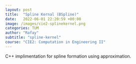 ```yaml
---
layout: post
title:  "Spline Kernal (BSpline)"
date:   2022-06-01 22:20:59 +00:00
image: /images/cie2-splinekernel.png
categories: TUM
author: "Rafay"
subtitle: "spline-kernel"
course: "CIE2: Computation in Engineering II"
---
```


C++ implimentation for spline formation using approximation.